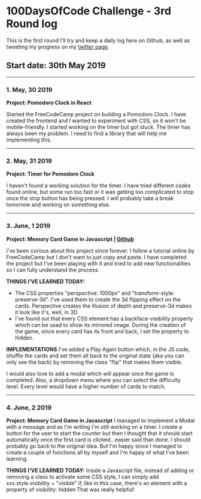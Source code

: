 # 100DaysOfCode Challenge - 3rd Round log

This is the first round I'll try and keep a daily log here on Github, as well as tweeting my progress on my [twitter page](https://twitter.com/ValeriaRagonese).

## Start date: 30th May 2019
------

### 1. May, 30 2019
**Project: Pomodoro Clock in React**


Started the FreeCodeCamp project on building a Pomodoro Clock. I have created the frontend and I wanted to experiment with CSS, so it won't be mobile-friendly. I started working on the timer but got stuck. The timer has always been my problem. I need to find a library that will help me implementing this.

------


### 2. May, 31 2019
**Project: Timer for Pomodoro Clock**

I haven't found a working solution for the timer. I have tried different codes found online, but some run too fast or it was getting too complicated to stop once the stop button has being pressed.
I will probably take a break tomorrow and working on something else.

------

### 3. June, 1 2019
**Project: Memory Card Game in Javascript | [Github](https://github.com/morwen80/bttf-memory-card)**

I've been curious about this project since forever. I follow a tutorial online by FreeCodeCamp but I don't want to just copy and paste. I have completed the project but I've been playing with it and tried to add new functionalities so I can fully understand the process.

**THINGS I'VE LEARNED TODAY:**
- The CSS properties "perspective: 1000px" and "transform-style: preserve-3d". I've used them to create the 3d flipping effect on the cards. Perspective creates the illusion of depth and preserve-3d makes it look like it's, well, in 3D. 
- I've found out that every CSS element has a backface-visibility property which can be used to show its mirrored image. During the creation of the game, since every card has its front and back, I set the property to hidden.

**IMPLEMENTATIONS**
I've added a Play Again button which, in the JS code, shuffle the cards and set them all back to the original state (aka you can only see the back) by removing the class "flip" that makes them visible.

I would also love to add a modal which will appear once the game is completed.
Also, a dropdown menu where you can select the difficulty level. Every level would have a higher number of cards to match.

------

### 4. June, 2 2019
**Project: Memory Card Game in Javascript**
I managed to implement a Modal with a message and as I'm writing I'm still working on a timer.
I create a button for the user to start the counter but then I thought that it should start automatically once the first card is clicked...easier said than done. I should probably go back to the original idea.
But I'm happy since I managed to create a couple of functions all by myself and I'm happy of what I've been learning.

**THINGS I'VE LEARNED TODAY:**
Inside a Javascript file, instead of adding or removing a class to activate some CSS style, I can simply add xxx.style.visibility = "visible" if, like in this case, there's an element with a property of visibility: hidden
That was really helpful!
